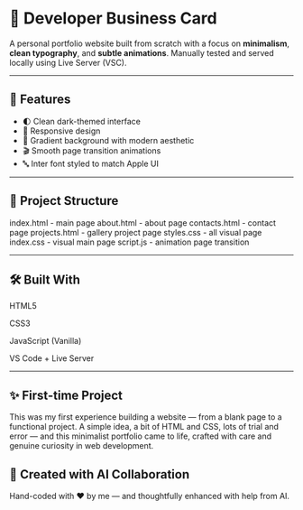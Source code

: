 # 💼 Developer Business Card

A personal portfolio website built from scratch with a focus on **minimalism**, **clean typography**, and **subtle animations**. Manually tested and served locally using Live Server (VSC).

---

## 🧠 Features

- 🌓 Clean dark-themed interface
- 📱 Responsive design
- 🌈 Gradient background with modern aesthetic
- 🎬 Smooth page transition animations
- 🔤 Inter font styled to match Apple UI

---

## 📁 Project Structure

index.html - main page
about.html - about page
contacts.html - contact page
projects.html - gallery project page
styles.css - all visual page
index.css - visual main page
script.js - animation page transition


---

## 🛠️ Built With

HTML5

CSS3

JavaScript (Vanilla)

VS Code + Live Server

---

## ✨ First-time Project

This was my first experience building a website — from a blank page to a functional project. A simple idea, a bit of HTML and CSS, lots of trial and error — and this minimalist portfolio came to life, crafted with care and genuine curiosity in web development.

## 🤖 Created with AI Collaboration

Hand-coded with ❤️ by me — and thoughtfully enhanced with help from AI.




